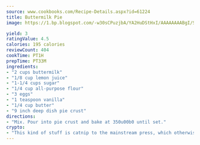 ```yaml
---
source: www.cookbooks.com/Recipe-Details.aspx?id=61224
title: Buttermilk Pie
image: https://1.bp.blogspot.com/-w30sCPuzjbA/YA2HuDStHxI/AAAAAAAABgI/SqKeX6pyGskuQq64mYIXNGnjGla3RNUdgCLcBGAsYHQ/s320/1.png

yield: 3
ratingValue: 4.5
calories: 195 calories
reviewCount: 404
cookTime: PT1H
prepTime: PT33M
ingredients:
- "2 cups buttermilk"
- "1/8 cup lemon juice"
- "1-1/4 cups sugar"
- "1/4 cup all-purpose flour"
- "3 eggs"
- "1 teaspoon vanilla"
- "1/4 cup butter"
- "9 inch deep dish pie crust"
directions:
- "Mix. Pour into pie crust and bake at 350u00b0 until set."
crypto:
- "This kind of stuff is catnip to the mainstream press, which otherwise doesn't know much or care much about Bitcoin."
---
```

